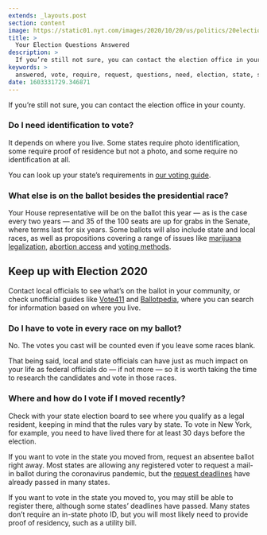 ```yaml
--- 
extends: _layouts.post 
section: content 
image: https://static01.nyt.com/images/2020/10/20/us/politics/20election-questions1/20election-questions1-facebookJumbo.jpg 
title: > 
  Your Election Questions Answered 
description: > 
  If you’re still not sure, you can contact the election office in your county.Some states require photo identification, some require proof of residence but not a photo, and some require no identification at all.Keep up with Election 2020Contact local officials to see what’s on the ballot in your community, or check unofficial guides like Vote411 and Ballotpedia, where you can search for information based on where you live.Check with your state election board to see where you qualify as a legal resident, keeping in mind that the rules vary by state.To vote in New York, for example, you need to have lived there for at least 30 days before the election. 
keywords: > 
  answered, vote, require, request, questions, need, election, state, states, local, officials, moved, ballot 
date: 1603331729.346871 
--- 
```

<div><p class="css-158dogj evys1bk0">If you&#8217;re still not sure, you can contact the election office in your county.</p><h3 class="css-e307km e1gnsphs0" id="link-7b00e543"><p>Do I need identification to vote?</p></h3><p class="css-158dogj evys1bk0">It depends on where you live. Some states require photo identification, some require proof of residence but not a photo, and some require no identification at all.</p><p class="css-158dogj evys1bk0">You can look up your state&#8217;s requirements in <a class="css-1g7m0tk" href="https://www.nytimes.com/interactive/2020/09/24/us/politics/how-to-vote-register.html" title="">our voting guide</a>.</p><h3 class="css-e307km e1gnsphs0" id="link-32f6acb"><p><strong class="css-8qgvsz ebyp5n10">What else is on the ballot besides the presidential race?</strong></p></h3><p class="css-158dogj evys1bk0">Your House representative will be on the ballot this year &#8212; as is the case every two years &#8212; and 35 of the 100 seats are up for grabs in the Senate, where terms last for six years. Some ballots will also include state and local races, as well as propositions covering a range of issues like <a class="css-1g7m0tk" href="https://sdsos.gov/elections-voting/assets/ConstitutionalAmendmentAPressRelease.pdf" title="" rel="noopener noreferrer" target="_blank">marijuana legalization</a>, <a class="css-1g7m0tk" href="https://www.sos.state.co.us/pubs/elections/Initiatives/titleBoard/filings/2019-2020/120FinalCorrected.pdf" title="" rel="noopener noreferrer" target="_blank">abortion access</a> and <a class="css-1g7m0tk" href="https://dos.elections.myflorida.com/initiatives/initdetail.asp?account=64632&amp;seqnum=5" title="" rel="noopener noreferrer" target="_blank">voting methods</a>.</p><p class="notification-copy">
      <h2>Keep up with Election 2020</h2>
    </p>
    <p id="notification-target"></p>
      <p id="debate-target"></p>
      <p id="polling-target"></p>
    <p class="css-158dogj evys1bk0">Contact local officials to see what&#8217;s on the ballot in your community, or check unofficial guides like <a class="css-1g7m0tk" href="https://www.vote411.org/ballot" title="" rel="noopener noreferrer" target="_blank">Vote411</a> and <a class="css-1g7m0tk" href="https://ballotpedia.org/Sample_Ballot_Lookup" title="" rel="noopener noreferrer" target="_blank">Ballotpedia</a>, where you can search for information based on where you live.</p><h3 class="css-e307km e1gnsphs0" id="link-4a3ad58f"><p>Do I have to vote in every race on my ballot?</p></h3><p class="css-158dogj evys1bk0">No. The votes you cast will be counted even if you leave some races blank.</p><p class="css-158dogj evys1bk0">That being said, local and state officials can have just as much impact on your life as federal officials do &#8212; if not more &#8212; so it is worth taking the time to research the candidates and vote in those races.</p><h3 class="css-e307km e1gnsphs0" id="link-10d3196e"><p>Where and how do I vote if I moved recently?</p></h3><p class="css-158dogj evys1bk0">Check with your state election board to see where you qualify as a legal resident, keeping in mind that the rules vary by state. To vote in New York, for example, you need to have lived there for at least 30 days before the election.</p><p class="css-158dogj evys1bk0">If you want to vote in the state you moved from, request an absentee ballot right away. Most states are allowing any registered voter to request a mail-in ballot during the coronavirus pandemic, but the <a class="css-1g7m0tk" href="https://www.vote.org/absentee-ballot-deadlines/" title="" rel="noopener noreferrer" target="_blank">request deadlines</a> have already passed in many states.</p><p class="css-158dogj evys1bk0">If you want to vote in the state you moved to, you may still be able to register there, although some states&#8217; deadlines have passed. Many states don&#8217;t require an in-state photo ID, but you will most likely need to provide proof of residency, such as a utility bill.</p></div>